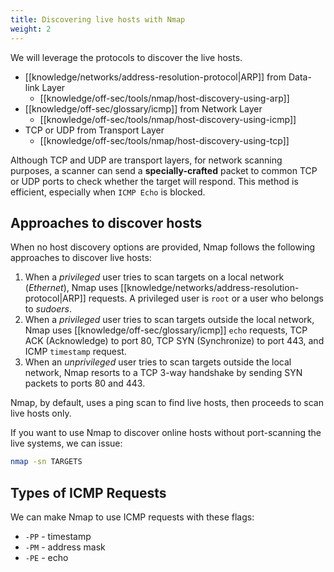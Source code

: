 ```yaml
---
title: Discovering live hosts with Nmap
weight: 2
---
```


We will leverage the protocols to discover the live hosts.

- [[knowledge/networks/address-resolution-protocol|ARP]] from Data-link Layer
  - [[knowledge/off-sec/tools/nmap/host-discovery-using-arp]]
- [[knowledge/off-sec/glossary/icmp]] from Network Layer
  - [[knowledge/off-sec/tools/nmap/host-discovery-using-icmp]]
- TCP or UDP from Transport Layer
  - [[knowledge/off-sec/tools/nmap/host-discovery-using-tcp]]

Although TCP and UDP are transport layers, for network scanning purposes, a scanner can send a **specially-crafted** packet to common TCP or UDP ports to check whether the target will respond. This method is efficient, especially when `ICMP Echo` is blocked.

## Approaches to discover hosts

When no host discovery options are provided, Nmap follows the following approaches to discover live hosts:

1.  When a *privileged* user tries to scan targets on a local network (_Ethernet_), Nmap uses [[knowledge/networks/address-resolution-protocol|ARP]] requests. A privileged user is `root` or a user who belongs to *sudoers*.
2.  When a *privileged* user tries to scan targets outside the local network, Nmap uses [[knowledge/off-sec/glossary/icmp]] `echo` requests, TCP ACK (Acknowledge) to port 80, TCP SYN (Synchronize) to port 443, and ICMP `timestamp` request.
3.  When an *unprivileged* user tries to scan targets outside the local network, Nmap resorts to a TCP 3-way handshake by sending SYN packets to ports 80 and 443.

Nmap, by default, uses a ping scan to find live hosts, then proceeds to scan live hosts only.

If you want to use Nmap to discover online hosts without port-scanning the live systems, we can issue:

```sh
nmap -sn TARGETS
```

## Types of ICMP Requests

We can make Nmap to use ICMP requests with these flags:

- `-PP` - timestamp
- `-PM` - address mask
- `-PE` - echo
